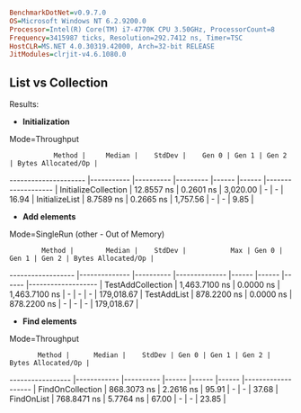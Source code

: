 


```ini

BenchmarkDotNet=v0.9.7.0
OS=Microsoft Windows NT 6.2.9200.0
Processor=Intel(R) Core(TM) i7-4770K CPU 3.50GHz, ProcessorCount=8
Frequency=3415987 ticks, Resolution=292.7412 ns, Timer=TSC
HostCLR=MS.NET 4.0.30319.42000, Arch=32-bit RELEASE
JitModules=clrjit-v4.6.1080.0

```

## List vs Collection

Results:

* **Initialization**
  
Mode=Throughput  

               Method |     Median |    StdDev |    Gen 0 | Gen 1 | Gen 2 | Bytes Allocated/Op |
--------------------- |----------- |---------- |--------- |------ |------ |------------------- |
 InitializeCollection | 12.8557 ns | 0.2601 ns | 3,020.00 |     - |     - |              16.94 |
       InitializeList |  8.7589 ns | 0.2665 ns | 1,757.56 |     - |     - |               9.85 |

* **Add elements**  

Mode=SingleRun (other - Out of Memory)

            Method |        Median |    StdDev |           Max | Gen 0 | Gen 1 | Gen 2 | Bytes Allocated/Op |
------------------ |-------------- |---------- |-------------- |------ |------ |------ |------------------- |
 TestAddCollection | 1,463.7100 ns | 0.0000 ns | 1,463.7100 ns |     - |     - |     - |         179,018.67 |
       TestAddList |   878.2200 ns | 0.0000 ns |   878.2200 ns |     - |     - |     - |         179,018.67 |
	   
* **Find elements**  

Mode=Throughput  

           Method |      Median |    StdDev | Gen 0 | Gen 1 | Gen 2 | Bytes Allocated/Op |
----------------- |------------ |---------- |------ |------ |------ |------------------- |
 FindOnCollection | 868.3073 ns | 2.2616 ns | 95.91 |     - |     - |              37.68 |
       FindOnList | 768.8471 ns | 5.7764 ns | 67.00 |     - |     - |              23.85 |


